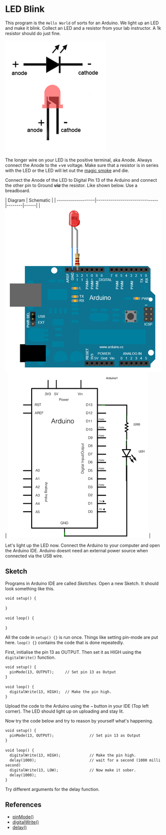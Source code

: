 # LED Blink

This program is the `Hello World` of sorts for an Arduino. We light up an LED and make it blink. Collect an LED and a resistor from your lab instructor. A 1k resistor should do just fine.

![LED pinout](./ledblink/led_pinout.png)

The longer wire on your LED is the positive terminal, aka Anode. Always connect the Anode to the +ve voltage. Make sure that a resistor is in series with the LED or the LED will let out the [magic smoke](http://www2.ece.rochester.edu/courses/ECE113/materials/smoke.pdf) and die.

Connect the Anode of the LED to Digital Pin 13 of the Arduino and connect the other pin to Ground **_via_** the resistor. Like shown below. Use a breadboard.


| Diagram      | Schematic                         |
| -------------------|-------------------------------|--------|------|
| ![Diagram](./ledblink/picture.png)         | ![Schematic](./ledblink/schematic.png)   |


Let's light up the LED now. Connect the Arduino to your computer and open the Arduino IDE. Arduino doesnt need an external power source when connected via the USB wire.

Sketch
------

Programs in Arduino IDE are called _Sketches_. Open a new Sketch. It should look something like this.

```
void setup() {

}

void loop() {

}
```

All the code in `setup() {}` is run once. Things like setting pin-mode are put here.
`loop() {}` contains the code that is done repeatedly.

First, initialise the pin 13 as OUTPUT. Then set it as HIGH using the `digitalWrite()` function.

```
void setup() {
  pinMode(13, OUTPUT);     // Set pin 13 as Output
}

void loop() {
  digitalWrite(13, HIGH);  // Make the pin high.
}
```
Upload the code to the Arduino using the `→` button in your IDE (Top left corner). The LED should light up on uploading and stay lit.

Now try the code below and try to reason by yourself what's happening.
```
void setup() {
  pinMode(13, OUTPUT);                // Set pin 13 as Output
}

void loop() {
  digitalWrite(13, HIGH);             // Make the pin high.
  delay(1000);                        // wait for a second (1000 milli second)
  digitalWrite(13, LOW);              // Now make it sober.
  delay(1000);
}
```

Try different arguments for the delay function.

References
----------
* [pinMode()](https://www.arduino.cc/reference/en/language/functions/digital-io/pinmode/)
* [digitalWrite()](https://www.arduino.cc/reference/en/language/functions/digital-io/digitalwrite/)
* [delay()](https://www.arduino.cc/reference/en/language/functions/time/delay/)